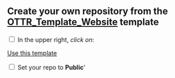 
## Create your own repository from the [OTTR_Template_Website](https://github.com/jhudsl/OTTR_Template_Website) template

<input type="checkbox">  In the upper right, _click on_: <div class = "github_button"> <a href="https://github.com/new?template_name=OTTR_Template_Website"> Use this template</a></div>

<input type="checkbox">  Set your repo to **Public**'
